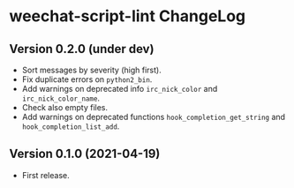 # weechat-script-lint ChangeLog

## Version 0.2.0 (under dev)

- Sort messages by severity (high first).
- Fix duplicate errors on `python2_bin`.
- Add warnings on deprecated info `irc_nick_color` and `irc_nick_color_name`.
- Check also empty files.
- Add warnings on deprecated functions `hook_completion_get_string` and `hook_completion_list_add`.

## Version 0.1.0 (2021-04-19)

- First release.
